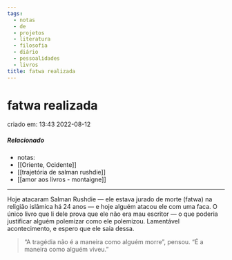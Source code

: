 ```yaml
---
tags:
  - notas
  - de
  - projetos
  - literatura
  - filosofia
  - diário
  - pessoalidades
  - livros
title: fatwa realizada
---
```

# fatwa realizada
criado em: 13:43 2022-08-12

##### Relacionado
- notas: 
- [[Oriente, Ocidente]]
- [[trajetória de salman rushdie]]
- [[amor aos livros - montaigne]]

---
Hoje atacaram Salman Rushdie — ele estava jurado de morte (fatwa) na religião islâmica há 24 anos — e hoje alguém atacou ele com uma faca.
O único livro que li dele  prova que ele não era mau escritor — o que poderia justificar alguém polemizar como ele polemizou. 
Lamentável acontecimento, e espero que ele saia dessa. 

>“A tragédia não é a maneira como alguém morre”, pensou. “É a maneira como alguém viveu.”
